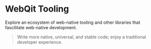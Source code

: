 # WebQit Tooling
Explore an ecosystem of web-native tooling and other libraries that fascilitate web-native development. 

> Write more native, universal, and stable code; enjoy a traditional developer experience.

<html-import name="ul" template="page/tooling/#layout/projects-listing"></html-import>
